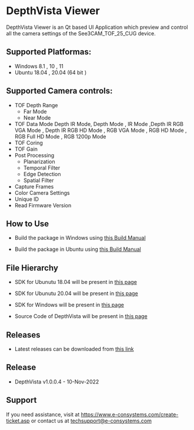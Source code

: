 
# DepthVista Viewer

DepthVista Viewer is an Qt based UI Application which preview and control all the camera settings of the  See3CAM_TOF_25_CUG device. 

## Supported Platformas:

* Windows 8.1 , 10 , 11
* Ubuntu 18.04 , 20.04 (64 bit )


## Supported Camera controls:

* TOF Depth Range
	* Far Mode
	* Near Mode
* TOF Data Mode
	Depth IR Mode, Depth Mode , IR Mode ,Depth IR RGB VGA Mode , Depth IR RGB HD Mode , RGB VGA Mode , RGB HD Mode , RGB Full HD Mode , RGB 1200p Mode
* TOF Coring
* TOF Gain
* Post Processing
	* Planarization
	* Temporal Filter
	* Edge Detection
	* Spatial Filter
* Capture Frames
* Color Camera Settings 
* Unique ID
* Read Firmware Version


## How to Use

- Build the package in Windows using [this Build Manual](https://github.com/econsystems/depthVista/tree/master/)

- Build the package in Ubuntu using [this Build Manual](https://github.com/econsystems/depthVista/tree/master/)


## File Hierarchy

- SDK for Ubunutu 18.04 will be present in [this page](/https://github.com/econsystems/depthVista/tree/master/SDK/Linux/Ubuntu18.04/x64/)

- SDK for Ubunutu 20.04 will be present in [this page](/https://github.com/econsystems/depthVista/tree/master/SDK/Linux/Ubuntu20.04/x64/) 

- SDK for Windows will be present in [this page](/https://github.com/econsystems/depthVista/tree/master/SDK/Windows/)

- Source Code of DepthVista will be present in [this page](/https://github.com/econsystems/depthVista/tree/master/Source)

## Releases

* Latest releases can be downloaded from [this link](https://github.com/econsystems/depthVista/releases)

## Release

* DepthVista v1.0.0.4		-	10-Nov-2022

## Support

If you need assistance, visit at https://www.e-consystems.com/create-ticket.asp or contact us at techsupport@e-consystems.com
